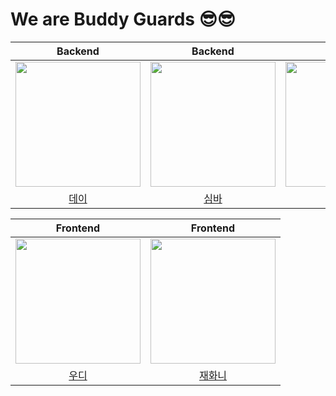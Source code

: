 # We are Buddy Guards 😎😎

|  Backend | Backend | Backend           |
| :----------------------------------------------------------: | :----------------------------------------------------------: | :----------------------------------------------------------: |
| [<img src="https://avatars.githubusercontent.com/u/110711591?v=4" width=200>](https://github.com/seondays) | [<img src="https://avatars.githubusercontent.com/u/85946481?v=4" width=200>](https://github.com/shimbaa) | [<img src="https://avatars.githubusercontent.com/u/140429591?v=4" width=200>](https://github.com/jieunjin) |
|         [데이](https://github.com/seondays)       |              [심바](https://github.com/shimbaa)   |           [진](https://github.com/jieunjin)     |    

|  Frontend | Frontend |       
| :----------------------------------------------------------: | :----------------------------------------------------------: | 
| [<img src="https://avatars.githubusercontent.com/u/96780693?v=4" width=200>](https://github.com/minjeongHEO) | [<img src="https://avatars.githubusercontent.com/u/110621233?v=4" width=200>](https://github.com/Jinga02) | 
|         [우디](https://github.com/minjeongHEO)       |              [재화니](https://github.com/Jinga02)                     |
